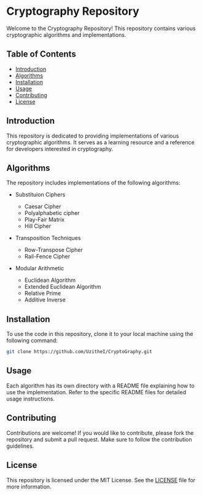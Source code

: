 # Cryptography Repository

Welcome to the Cryptography Repository! This repository contains various cryptographic algorithms and implementations.

## Table of Contents

- [Introduction](#introduction)
- [Algorithms](#algorithms)
- [Installation](#installation)
- [Usage](#usage)
- [Contributing](#contributing)
- [License](#license)

## Introduction

This repository is dedicated to providing implementations of various cryptographic algorithms. It serves as a learning resource and a reference for developers interested in cryptography.

## Algorithms

The repository includes implementations of the following algorithms:

- Substituion Ciphers

  - Caesar Cipher
  - Polyalphabetic cipher
  - Play-Fair Matrix
  - Hill Cipher

- Transposition Techniques

  - Row-Transpose Cipher
  - Rail-Fence Cipher

- Modular Arithmetic
  - Euclidean Algorithm
  - Extended Euclidean Algorithm
  - Relative Prime
  - Additive Inverse

## Installation

To use the code in this repository, clone it to your local machine using the following command:

```bash
git clone https://github.com/UzitheI/CryptoGraphy.git
```

## Usage

Each algorithm has its own directory with a README file explaining how to use the implementation. Refer to the specific README files for detailed usage instructions.

## Contributing

Contributions are welcome! If you would like to contribute, please fork the repository and submit a pull request. Make sure to follow the contribution guidelines.

## License

This repository is licensed under the MIT License. See the [LICENSE](LICENSE) file for more information.
